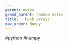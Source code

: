 ```yaml
---
parent: notes 
grand_parent: random notes 
title: - Mask arrays 
nav_order: Numpy 
---
```


#python #numpy 